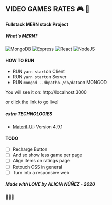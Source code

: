 ## VIDEO GAMES RATES 🎮 📶

#### Fullstack MERN stack Project

##### What's MERN?

![MongoDB](https://img.shields.io/badge/mongo-DB-yellowgreen)
![Express](https://img.shields.io/badge/-express-grey)
![React](https://img.shields.io/badge/-react-blue)
![NodeJS](https://img.shields.io/badge/node-.js-green)

#### HOW TO RUN

- RUN `yarn start`on Client
- RUN `yarn start`on Server
- RUN `mongod --dbpathb./db/data`on MONGOD

You will see it on:
http://localhost:3000

or click the link to go live❕

##### _extra_ TECHNOLOGIES

- [Materil-UI](https://material-ui.com/): Version 4.9.1

#### TODO

- [ ] Recharge Button
- [ ] And so show less game per page
- [ ] Align items on ratings page
- [ ] Retouch CSS in general
- [ ] Turn into a responsive web

##### Made with LOVE by ALICIA NÚÑEZ - 2020

🤍🤍🤍
